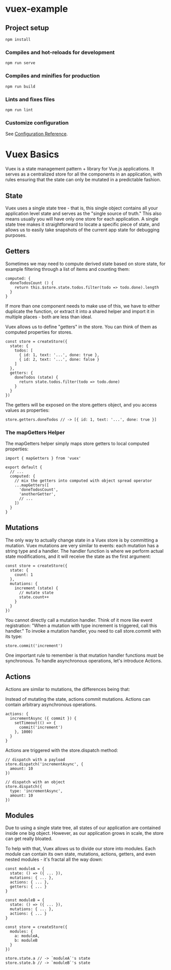 # vuex-example

## Project setup
```
npm install
```

### Compiles and hot-reloads for development
```
npm run serve
```

### Compiles and minifies for production
```
npm run build
```

### Lints and fixes files
```
npm run lint
```

### Customize configuration
See [Configuration Reference](https://cli.vuejs.org/config/).


# Vuex Basics
Vuex is a state management pattern + library for Vue.js applications. It serves as a centralized store for all the components in an application, with rules ensuring that the state can only be mutated in a predictable fashion.

## State
Vuex uses a single state tree - that is, this single object contains all your application level state and serves as the "single source of truth." This also means usually you will have only one store for each application. A single state tree makes it straightforward to locate a specific piece of state, and allows us to easily take snapshots of the current app state for debugging purposes.

## Getters
Sometimes we may need to compute derived state based on store state, for example filtering through a list of items and counting them:
```
computed: {
  doneTodosCount () {
    return this.$store.state.todos.filter(todo => todo.done).length
  }
}
```
If more than one component needs to make use of this, we have to either duplicate the function, or extract it into a shared helper and import it in multiple places - both are less than ideal.

Vuex allows us to define "getters" in the store. You can think of them as computed properties for stores.
```
const store = createStore({
  state: {
    todos: [
      { id: 1, text: '...', done: true },
      { id: 2, text: '...', done: false }
    ]
  },
  getters: {
    doneTodos (state) {
      return state.todos.filter(todo => todo.done)
    }
  }
})
```
The getters will be exposed on the store.getters object, and you access values as properties:
```
store.getters.doneTodos // -> [{ id: 1, text: '...', done: true }]
```
### The mapGetters Helper
The mapGetters helper simply maps store getters to local computed properties:
```
import { mapGetters } from 'vuex'

export default {
  // ...
  computed: {
    // mix the getters into computed with object spread operator
    ...mapGetters([
      'doneTodosCount',
      'anotherGetter',
      // ...
    ])
  }
}
```
## Mutations
The only way to actually change state in a Vuex store is by committing a mutation. Vuex mutations are very similar to events: each mutation has a string type and a handler. The handler function is where we perform actual state modifications, and it will receive the state as the first argument:
```
const store = createStore({
  state: {
    count: 1
  },
  mutations: {
    increment (state) {
      // mutate state
      state.count++
    }
  }
})
```
You cannot directly call a mutation handler. Think of it more like event registration: "When a mutation with type increment is triggered, call this handler." To invoke a mutation handler, you need to call store.commit with its type:
```
store.commit('increment')
```
One important rule to remember is that mutation handler functions must be synchronous. To handle asynchronous operations, let's introduce Actions.

## Actions
Actions are similar to mutations, the differences being that:

Instead of mutating the state, actions commit mutations.
Actions can contain arbitrary asynchronous operations.
```
actions: {
  incrementAsync ({ commit }) {
    setTimeout(() => {
      commit('increment')
    }, 1000)
  }
}
```
Actions are triggered with the store.dispatch method:
```
// dispatch with a payload
store.dispatch('incrementAsync', {
  amount: 10
})

// dispatch with an object
store.dispatch({
  type: 'incrementAsync',
  amount: 10
})
```
## Modules
Due to using a single state tree, all states of our application are contained inside one big object. However, as our application grows in scale, the store can get really bloated.

To help with that, Vuex allows us to divide our store into modules. Each module can contain its own state, mutations, actions, getters, and even nested modules - it's fractal all the way down:
```
const moduleA = {
  state: () => ({ ... }),
  mutations: { ... },
  actions: { ... },
  getters: { ... }
}

const moduleB = {
  state: () => ({ ... }),
  mutations: { ... },
  actions: { ... }
}

const store = createStore({
  modules: {
    a: moduleA,
    b: moduleB
  }
})

store.state.a // -> `moduleA`'s state
store.state.b // -> `moduleB`'s state
```
